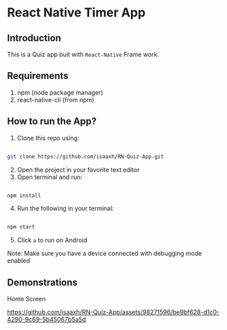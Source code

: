 # React Native Timer App

## Introduction

This is a Quiz app buit with `React-Native` Frame work.

## Requirements

1. npm (node package manager)
2. react-native-cli (from npm)

## How to run the App?

1. Clone this repo using:

```bash

git clone https://github.com/isaaxh/RN-Quiz-App.git

```

2. Open the project in your favorite text editor
3. Open terminal and run:

```bash

npm install

```

4. Run the following in your terminal:

```bash

npm start

```

5. Click `a` to run on Android

Note: Make sure you have a device connected with debugging mode enabled

## Demonstrations

Home Screen

https://github.com/isaaxh/RN-Quiz-App/assets/98271596/be9bf628-d1c0-4290-9c69-5b45067b5a5d


